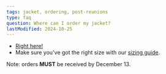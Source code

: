 ```yaml
---
tags: jacket, ordering, post-reunions
type: faq
question: Where can I order my jacket?
lastModified: 2024-10-25
---
```


- [Right here!](https://princeton.reunioniq.com/shop/classof00)
- Make sure you've got the right size with our [sizing guide]("/images/jacket/P2000_25th_Jacket_Sizing_Chart.pdf"). 

Note: orders **MUST** be received by December 13.

<!--- If you will not be attending Reunions, email [jacket czar](mailto:p2000jackets@gmail.com) after the planning team has had a chance to recover from the weekend, but before June 5, with the subject line “LATE JACKET ORDER.”-->
